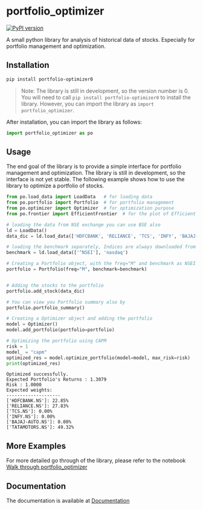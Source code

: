 # portfolio_optimizer

[![PyPI version](https://badge.fury.io/py/Portfolio-Optimizer.svg)](https://badge.fury.io/py/Portfolio-Optimizer)


A small python library for analysis of historical data of stocks. Especially for portfolio management and optimization.

## Installation

```bash
pip install portfolio-optimizer0
```

> Note: The library is still in development, so the version number is 0. You will need to call `pip install portfolio-optimizer0` to install the library. However, you can import the library as `import portfolio_optimizer`.

After installation, you can import the library as follows:

```python
import portfolio_optimizer as po
```

## Usage

The end goal of the library is to provide a simple interface for portfolio management and optimization. The library is still in development, so the interface is not yet stable. The following example shows how to use the library to optimize a portfolio of stocks.

```python
from po.load_data import LoadData   # for loading data
from po.portfolio import Portfolio  # for portfolio management
from po.optimizer import Optimizer  # for optimization purpose
from po.frontier import EfficientFrontier  # for the plot of Efficient Frontier

# loading the data from NSE exchange you can use BSE also
ld = LoadData()
data_dic = ld.load_data(['HDFCBANK', 'RELIANCE', 'TCS', 'INFY', 'BAJAJ-AUTO', 'TATAMOTORS'], 'NSE')

# loading the benchmark separately, Indices are always downloaded from nasdaq
benchmark = ld.load_data(['^NSEI'], 'nasdaq')

# Creating a Portfolio object, with the freq="M" and benchmark as NSEI (Nifty 50)
portfolio = Portfolio(freq="M", benchmark=benchmark)


# Adding the stocks to the portfolio
portfolio.add_stock(data_dic)

# You can view you Portfolio summary also by
portfolio.portfolio_summary()

# Creating a Optimizer object and adding the portfolio
model = Optimizer()
model.add_portfolio(portfolio=portfolio)

# Optimizing the portfolio using CAPM
risk = 1
model_ = "capm"
optimized_res = model.optimize_portfolio(model=model, max_risk=risk)
print(optimized_res)
```

```output
Optimized successfully.
Expected Portfolio's Returns : 1.3079
Risk : 1.0000
Expected weights:
--------------------
['HDFCBANK.NS']: 22.85%
['RELIANCE.NS']: 27.83%
['TCS.NS']: 0.00%
['INFY.NS']: 0.00%
['BAJAJ-AUTO.NS']: 0.00%
['TATAMOTORS.NS']: 49.32%
```

## More Examples

For more detailed go through of the library, please refer to the notebook [Walk through portfolio_optimizer](https://github.com/shailjakant-3245/portfolio_optimizer/blob/main/go_through_portfolio_optimizer.ipynb)

## Documentation

The documentation is available at [Documentation](https://shailjakant-3245.github.io/portfolio_optimizer/)
